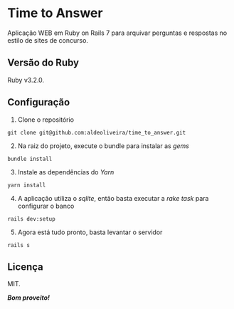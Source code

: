 # Time to Answer

Aplicação WEB em Ruby on Rails 7 para arquivar perguntas e respostas no estilo de sites de concurso.

## Versão do Ruby

Ruby v3.2.0.

## Configuração

1. Clone o repositório

```git clone git@github.com:aldeoliveira/time_to_answer.git```

2. Na raiz do projeto, execute o bundle para instalar as _gems_

```bundle install```

3. Instale as dependências do _Yarn_

```yarn install```

4. A aplicação utiliza o _sqlite_, então basta executar a _rake task_ para configurar o banco

```rails dev:setup```

5. Agora está tudo pronto, basta levantar o servidor

```rails s```

## Licença

MIT.

**_Bom proveito!_**
